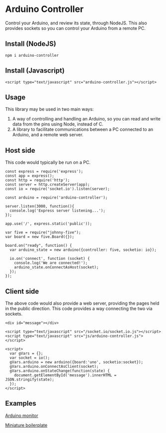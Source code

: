 # Arduino Controller

Control your Arduino, and review its state, through NodeJS. This also provides sockets so you can control your Arduino from a remote PC.

## Install (NodeJS)

    npm i arduino-controller

## Install (Javascript)

    <script type="text/javascript" src="arduino-controller.js"></script>

## Usage

This library may be used in two main ways:

1. A way of controlling and handling an Arduino, so you can read and write data from the
   pins using Node, instead of C.
2. A library to facilitate communications between a PC connected to an Arduino, and a remote
   web server.


## Host side

This code would typically be run on a PC.

    const express = require('express');
    const app = express();
    const http = require('http');
    const server = http.createServer(app);
    const io = require('socket.io').listen(server);
    
    const arduino = require('arduino-controller');
    
    server.listen(3000, function(){
      console.log('Express server listening...');
    });
    
    app.use('/', express.static('public'));
    
    var five = require("johnny-five");
    var board = new five.Board({});
    
    board.on("ready", function() {
      var arduino_state = new arduino({controller: five, socketio: io});
    
      io.on('connect', function (socket) {
        console.log('We are connected!');
        arduino_state.onConnectAsHost(socket);
      });
    });

## Client side

The above code would also provide a web server, providing the pages held in the public
direction. This code provides a way connecting the two via sockets.

    <div id="message"></div>
    
    <script type="text/javascript" src="/socket.io/socket.io.js"></script>
    <script type="text/javascript" src="js/arduino-controller.js"></script>
    
    <script>
      var gVars = {};
      var socket = io();
      gVars.arduino = new arduino({board:'uno', socketio:socket});
      gVars.arduino.onConnectAsClient(socket);
      gVars.arduino.onStateChange(function(state) {
        document.getElementById('message').innerHTML = JSON.stringify(state);
      });
    </script>

## Examples

[Arduino monitor](https://github.com/MarquisdeGeek/arduino-controller-monitor)

[Miniature boilerplate](https://github.com/MarquisdeGeek/arduino-controller-mini)
